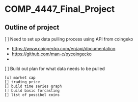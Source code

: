 # COMP_4447_Final_Project

## Outline of project

[ ] Need to set up data pulling process using API from coingeko

* https://www.coingecko.com/en/api/documentation
* https://github.com/man-c/pycoingecko
* 
[ ] Build out plan for what data needs to be pulled

	[x] market cap
	[] trading price
	[] build time series graph
	[] build basic forcasting
	[] list of possibel coins

